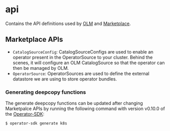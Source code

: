 # api
Contains the API definitions used by [OLM](olm) and [Marketplace](marketplace).

## Marketplace APIs

* `CatalogSourceConfig`: CatalogSourceConfigs are used to enable an operator present in the OperatorSource to your cluster. Behind the scenes, it will configure an OLM CatalogSource so that the operator can then be managed by OLM.
* `OperatorSource`: OperatorSources are used to define the external datastore we are using to store operator bundles.

### Generating deepcopy functions
The generate deepcopy functions can be updated after changing Marketpalce APIs by running the following command with version v0.10.0 of the [Operator-SDK](operator-sdk):
```bash
$ operator-sdk generate k8s
```

[operator-sdk]: https://github.com/operator-framework/operator-sdk/

[marketplace]: https://github.com/operator-framework/operator-marketplace/

[olm]: https://github.com/operator-framework/operator-lifecycle-manager/